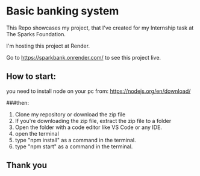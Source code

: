 # Basic banking system 

This Repo showcases my project, that I've created for my Internship task at The Sparks Foundation.

I'm hosting this project at Render.

Go to https://sparkbank.onrender.com/ to see this project live.

## How to start:
you need to install node on your pc from: https://nodejs.org/en/download/

###then:

1. Clone my repository or download the zip file
2. If you're downloading the zip file, extract the zip file to a folder
3. Open the folder with a code editor like VS Code or any IDE.
4. open the terminal 
5. type "npm install" as a command in the terminal.
6. type "npm start" as a command in the terminal.


## Thank you
